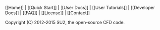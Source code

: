 [[Home]] | [[Quick Start]] | [[User Docs]] | [[User Tutorials]] | [[Developer Docs]] | [[FAQ]] | [[License]] | [[Contact]]

Copyright (C) 2012-2015 SU2, the open-source CFD code.